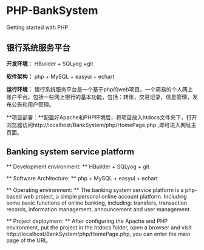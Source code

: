 # PHP-BankSystem
 Getting started with PHP

## 银行系统服务平台
**开发环境：** HBuilder + SQLyog +git

**软件架构：** php + MySQL + easyui + echart

**运行环境：** 银行系统服务平台是一个基于php的web项目，一个简易的个人网上账户平台。包括一些网上银行的基本功能，包括：转账，交易记录，信息管理，发布公告和用户管理。

**项目部署：**配置好Apache和PHP环境后，将项目放入htdocs文件夹下，打开浏览器访问http://localhost/BankSystem/php/HomePage.php ,即可进入网址主页面。

## Banking system service platform
** Development environment: ** HBuilder + SQLyog + git

** Software Architecture: ** php + MySQL + easyui + echart

** Operating environment: ** The banking system service platform is a php-based web project, a simple personal online account platform. Including some basic functions of online banking, including: transfers, transaction records, information management, announcement and user management.

** Project deployment: ** After configuring the Apache and PHP environment, put the project in the htdocs folder, open a browser and visit http://localhost/BankSystem/php/HomePage.php, you can enter the main page of the URL.

